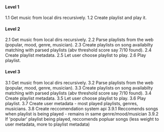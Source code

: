 #### Level 1

1.1 Get music from local dirs recursively.
1.2 Create playlist and play it.

#### Level 2

2.1 Get music from local dirs recursively.
2.2 Parse playlists from the web (popular, mood, genre, musician).
2.3 Create playlists on song availabilty matching with parsed playlists (abv threshold score say 7/10 found).
2.4 Create playlist metadata.
2.5 Let user choose playlist to play.
2.6 Play playlist.

#### Level 3 

3.1 Get music from local dirs recursively.
3.2 Parse playlists from the web (popular, mood, genre, musician).
3.3 Create playlists on song availabilty matching with parsed playlists (abv threshold score say 7/10 found).
3.4 Create playlist metadata.
3.5 Let user choose playlist to play.
3.6 Play playlist.
3.7 Create user metadata - most played playlists, genres, musicians.
3.8 Create reccomendation system api
3.9.1 Reccomends songs when playlist is being played - remains in same genre/mood/musician
3.9.2 If 'popular' playlist being played, reccomends popluar songs (less weight to user metadata, more to playlist metadata)
